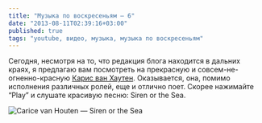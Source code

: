```yaml
---
title: "Музыка по воскресеньям — 6"
date: "2013-08-11T02:39:16+03:00"
published: true
tags: "youtube, видео, музыка, музыка по воскресеньям"
---
```


Сегодня, несмотря на то, что редакция блога находится в дальних краях, я предлагаю вам посмотреть на прекрасную и совсем-не-огненно-красную [Карис ван Хаутен](http://en.wikipedia.org/wiki/Carice_van_Houten). Оказывается, она, помимо исполнения различных ролей, еще и отлично поет. Скорее нажимайте “Play” и слушате красивую песню: Siren or the Sea.

![Carice van Houten — Siren or the Sea](http://www.youtube.com/watch?v=tHAdXgCZIuY)
